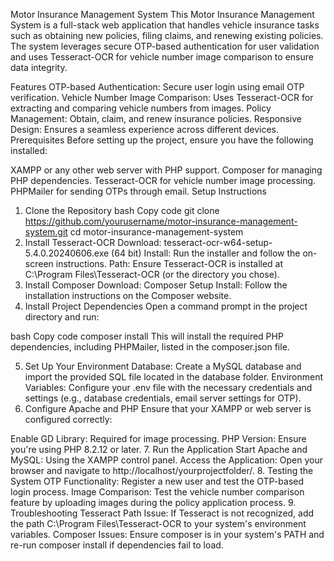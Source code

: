 Motor Insurance Management System
This Motor Insurance Management System is a full-stack web application that handles vehicle insurance tasks such as obtaining new policies, filing claims, and renewing existing policies. The system leverages secure OTP-based authentication for user validation and uses Tesseract-OCR for vehicle number image comparison to ensure data integrity.

Features
OTP-based Authentication: Secure user login using email OTP verification.
Vehicle Number Image Comparison: Uses Tesseract-OCR for extracting and comparing vehicle numbers from images.
Policy Management: Obtain, claim, and renew insurance policies.
Responsive Design: Ensures a seamless experience across different devices.
Prerequisites
Before setting up the project, ensure you have the following installed:

XAMPP or any other web server with PHP support.
Composer for managing PHP dependencies.
Tesseract-OCR for vehicle number image processing.
PHPMailer for sending OTPs through email.
Setup Instructions
1. Clone the Repository
bash
Copy code
git clone https://github.com/yourusername/motor-insurance-management-system.git
cd motor-insurance-management-system
2. Install Tesseract-OCR
Download: tesseract-ocr-w64-setup-5.4.0.20240606.exe (64 bit)
Install: Run the installer and follow the on-screen instructions.
Path: Ensure Tesseract-OCR is installed at C:\Program Files\Tesseract-OCR (or the directory you chose).
3. Install Composer
Download: Composer Setup
Install: Follow the installation instructions on the Composer website.
4. Install Project Dependencies
Open a command prompt in the project directory and run:

bash
Copy code
composer install
This will install the required PHP dependencies, including PHPMailer, listed in the composer.json file.

5. Set Up Your Environment
Database: Create a MySQL database and import the provided SQL file located in the database folder.
Environment Variables: Configure your .env file with the necessary credentials and settings (e.g., database credentials, email server settings for OTP).
6. Configure Apache and PHP
Ensure that your XAMPP or web server is configured correctly:

Enable GD Library: Required for image processing.
PHP Version: Ensure you're using PHP 8.2.12 or later.
7. Run the Application
Start Apache and MySQL: Using the XAMPP control panel.
Access the Application: Open your browser and navigate to http://localhost/yourprojectfolder/.
8. Testing the System
OTP Functionality: Register a new user and test the OTP-based login process.
Image Comparison: Test the vehicle number comparison feature by uploading images during the policy application process.
9. Troubleshooting
Tesseract Path Issue: If Tesseract is not recognized, add the path C:\Program Files\Tesseract-OCR to your system's environment variables.
Composer Issues: Ensure composer is in your system's PATH and re-run composer install if dependencies fail to load.
